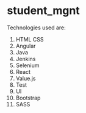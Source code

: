 # student_mgnt
Technologies used are:
1. HTML CSS
2. Angular
3. Java
4. Jenkins
5. Selenium
6. React
7. Value.js
8. Test
9. UI
10. Bootstrap
11. SASS